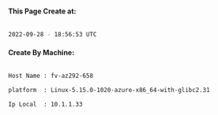 
   
#### This Page Create at:

```bash

2022-09-28 - 18:56:53 UTC

```

#### Create By Machine:

```bash

Host Name : fv-az292-658

platform  : Linux-5.15.0-1020-azure-x86_64-with-glibc2.31

Ip Local  : 10.1.1.33

```

